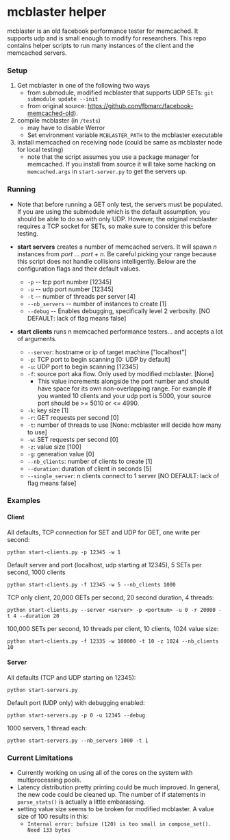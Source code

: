 # mcblaster helper #

mcblaster is an old facebook performance tester for memcached. It supports udp and is small enough to modify for researchers. This repo contains helper scripts to run many instances of the client and the memcached servers.

### Setup ### 
1. Get mcblaster in one of the following two ways
    - from submodule, modified mcblaster that supports UDP SETs: `git submodule update --init`
    - from original source: https://github.com/fbmarc/facebook-memcached-old).
2. compile mcblaster (in `/tests`)
	- may have to disable Werror
	- Set environment variable `MCBLASTER_PATH` to the mcblaster executable
3. install memcached on receiving node (could be same as mcblaster node for local testing)
    - note that the script assumes you use a package manager for memcached. If you install from source it will take some hacking on `memcached.args` in `start-server.py` to get the servers up.

### Running ###
- Note that before running a GET only test, the servers must be populated. If you are using the submodule which is the default assumption, you should be able to do so with only UDP. However, the original mcblaster requires a TCP socket for SETs, so make sure to consider this before testing.

- __start servers__ creates a number of memcached servers. It will spawn _n_ instances from _port_ ... _port + n_. Be careful picking your range because this script does not handle collisions intelligently. Below are the configuration flags and their default values.
    - `-p` -- tcp port number [12345]
    - `-u` -- udp port number [12345]
    - `-t` -- number of threads per server [4]
    - `--nb_servers` -- number of instances to create [1]
    - `--debug` -- Enables debugging, specifically level 2 verbosity. [NO DEFAULT: lack of flag means false]
    
- __start clients__ runs n memcached performance testers... and accepts a lot of arguments. 
    - `--server`: hostname or ip of target machine ["localhost"]
    - `-p`: TCP port to begin scanning [0: UDP by default]
    - `-u`: UDP port to begin scanning [12345]
    - `-f`: source port aka flow. Only used by modified mcblaster. [None]
        - This value increments alongside the port number and should have space for its own non-overlapping range. For example if you wanted 10 clients and your udp port is 5000, your source port should be >= 5010 or <= 4990. 
    - `-k`: key size [1]
    - `-r`: GET requests per second [0]
    - `-t`: number of threads to use [None: mcblaster will decide how many to use]
    - `-w`: SET requests per second [0]
    - `-z`: value size [100]
    - `-g`: generation value [0]
    - `--nb_clients`: number of clients to create [1]
    - `--duration`: duration of client in seconds [5]
    - `--single_server`: n clients connect to 1 server [NO DEFAULT: lack of flag means false]

### Examples ###
#### Client ####
All defaults, TCP connection for SET and UDP for GET, one write per second:

`python start-clients.py -p 12345 -w 1`

Default server and port (localhost, udp starting at 12345), 5 SETs per second, 1000 clients

`python start-clients.py -f 12345 -w 5 --nb_clients 1000`

TCP only client, 20,000 GETs per second, 20 second duration, 4 threads:

`python start-clients.py --server <server> -p <portnum> -u 0 -r 20000 -t 4 --duration 20`  

100,000 SETs per second, 10 threads per client, 10 clients, 1024 value size:

`python start-clients.py -f 12335 -w 100000 -t 10 -z 1024 --nb_clients 10`  

 #### Server ####
 
 All defaults (TCP and UDP starting on 12345):
 
 `python start-servers.py`
 
 Default port (UDP only) with debugging enabled:
 
 `python start-servers.py -p 0 -u 12345 --debug`
 
 1000 servers, 1 thread each:
 
 `python start-servers.py --nb_servers 1000 -t 1`
 
 
### Current Limitations ###
- Currently working on using all of the cores on the system with multiprocessing pools.
- Latency distribution pretty printing could be much improved. In general, the new code could be cleaned up. The number of if statements in `parse_stats()` is actually a little embarassing.
- setting value size seems to be broken for modified mcblaster. A value size of 100 results in this:
    - `Internal error: bufsize (120) is too small in compose_set(). Need 133 bytes`
